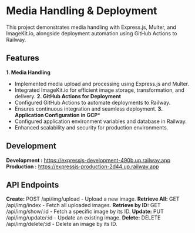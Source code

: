 # Media Handling & Deployment
This project demonstrates media handling with Express.js, Multer, and ImageKit.io, alongside deployment automation using GitHub Actions to Railway.

## Features
**1. Media Handling**
* Implemented media upload and processing using Express.js and Multer.
* Integrated ImageKit.io for efficient image storage, transformation, and delivery.
**2. GitHub Actions for Deployment**
* Configured GitHub Actions to automate deployments to Railway.
* Ensures continuous integration and seamless deployment.
**3. Application Configuration in GCP***
* Configured application environment variables and database in Railway.
* Enhanced scalability and security for production environments.

## Development
**Development :** https://expressjs-development-490b.up.railway.app
**Production :** https://expressjs-production-2d44.up.railway.app

## API Endpoints
**Create:**
POST /api/img/upload - Upload a new image.
**Retrieve All:**
GET /api/img/index - Fetch all uploaded images.
**Retrieve by ID:**
GET /api/img/show/:id - Fetch a specific image by its ID.
**Update:**
PUT /api/img/update/:id - Update an existing image.
**Delete:**
DELETE /api/img/delete/:id - Delete an image by its ID.
